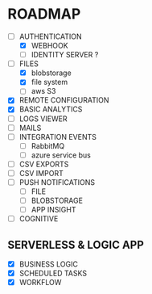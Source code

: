 ROADMAP
=======

- [ ] AUTHENTICATION
  - [x] WEBHOOK
  - [ ] IDENTITY SERVER ?
- [ ] FILES
    - [x] blobstorage
    - [x] file system
    - [ ] aws S3
- [x] REMOTE CONFIGURATION
- [x] BASIC ANALYTICS
- [ ] LOGS VIEWER
- [ ] MAILS
- [ ] INTEGRATION EVENTS
    - [ ] RabbitMQ
    - [ ] azure service bus
- [ ] CSV EXPORTS
- [ ] CSV IMPORT
- [ ] PUSH NOTIFICATIONS
  - [ ] FILE
  - [ ] BLOBSTORAGE
  - [ ] APP INSIGHT
- [ ] COGNITIVE

SERVERLESS & LOGIC APP
----------------------

- [x] BUSINESS LOGIC
- [x] SCHEDULED TASKS
- [x] WORKFLOW